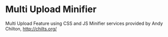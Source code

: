Multi Upload Minifier
====================

Multi Upload Feature using CSS and JS Minifier services provided by Andy Chilton, http://chilts.org/


